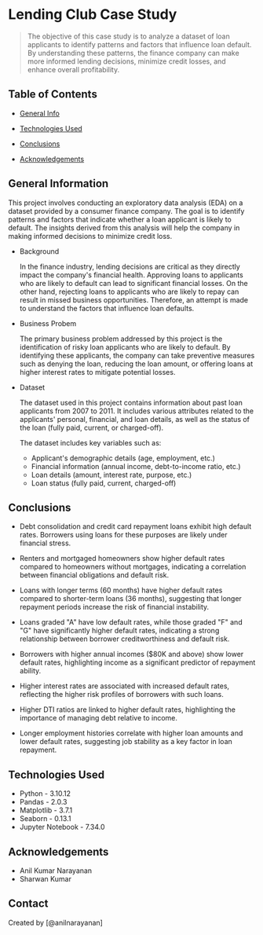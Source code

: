 
# Lending Club Case Study

> The objective of this case study is to analyze a dataset of loan applicants to identify patterns and factors that influence loan default. By understanding these patterns, the finance company can make more informed lending decisions, minimize credit losses, and enhance overall profitability.


## Table of Contents

* [General Info](#general-information)

* [Technologies Used](#technologies-used)

* [Conclusions](#conclusions)

* [Acknowledgements](#acknowledgements)
  

## General Information

This project involves conducting an exploratory data analysis (EDA) on a dataset provided by a consumer finance company. The goal is to identify patterns and factors that indicate whether a loan applicant is likely to default. The insights derived from this analysis will help the company in making informed decisions to minimize credit loss.

- Background

    In the finance industry, lending decisions are critical as they directly impact the company's financial health. Approving loans to applicants who are likely to default can lead to significant financial losses. On the other hand, rejecting loans to applicants who are likely to repay can result in missed business opportunities. Therefore, an attempt is made to understand the factors that influence loan defaults.

- Business Probem

    The primary business problem addressed by this project is the identification of risky loan applicants who are likely to default. By identifying these applicants, the company can take preventive measures such as denying the loan, reducing the loan amount, or offering loans at higher interest rates to mitigate potential losses. 

- Dataset

    The dataset used in this project contains information about past loan applicants from 2007 to 2011. It includes various attributes related to the applicants' personal, financial, and loan details, as well as the status of the loan (fully paid, current, or charged-off). 

    The dataset includes key variables such as:
    - Applicant's demographic details (age, employment, etc.)
    - Financial information (annual income, debt-to-income ratio, etc.)
    - Loan details (amount, interest rate, purpose, etc.)
    - Loan status (fully paid, current, charged-off)


## Conclusions

- Debt consolidation and credit card repayment loans exhibit high default rates. Borrowers using loans for these purposes are likely under financial stress.

- Renters and mortgaged homeowners show higher default rates compared to homeowners without mortgages, indicating a correlation between financial obligations and default risk.

- Loans with longer terms (60 months) have higher default rates compared to shorter-term loans (36 months), suggesting that longer repayment periods increase the risk of financial instability.

- Loans graded "A" have low default rates, while those graded "F" and "G" have significantly higher default rates, indicating a strong relationship between borrower creditworthiness and default risk.

- Borrowers with higher annual incomes ($80K and above) show lower default rates, highlighting income as a significant predictor of repayment ability.

- Higher interest rates are associated with increased default rates, reflecting the higher risk profiles of borrowers with such loans.

- Higher DTI ratios are linked to higher default rates, highlighting the importance of managing debt relative to income.

- Longer employment histories correlate with higher loan amounts and lower default rates, suggesting job stability as a key factor in loan repayment.
  

## Technologies Used

- Python - 3.10.12
- Pandas - 2.0.3
- Matplotlib - 3.7.1
- Seaborn - 0.13.1
- Jupyter Notebook - 7.34.0


## Acknowledgements

- Anil Kumar Narayanan
- Sharwan Kumar


## Contact

Created by [@anilnarayanan]
